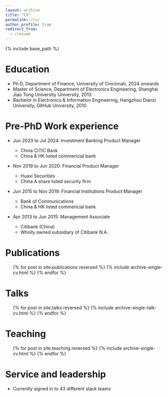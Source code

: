 ```yaml
---
layout: archive
title: "CV"
permalink: /cv/
author_profile: true
redirect_from:
  - /resume
---
```


{% include base_path %}

Education
======
* Ph.D, Department of Finance, University of Cincinnati, 2024 onwards
* Master of Science, Department of Electronics Engineering, Shanghai Jiao Tong University University, 2013
* Bachelor in Electronics & Information Engineering, Hangzhou Dianzi University, GitHub University, 2010

Pre-PhD Work experience
======
* Jun 2023 to Jul 2024: Investment Banking Product Manager
  * China CITIC Bank
  * China & HK listed commericial bank

* Nov 2019 to Jun 2020: Financial Product Manager
  * Huaxi Securities
  * China A share listed security firm

* Jun 2015 to Nov 2019: Financial Institutions Product Manager
  * Bank of Communications
  * China & HK listed commericial bank
  
* Apr 2013 to Jun 2015: Management Associate
  * Citibank (China)
  * Wholly owned subsidiary of Citibank N.A.

Publications
======
  <ul>{% for post in site.publications reversed %}
    {% include archive-single-cv.html %}
  {% endfor %}</ul>
  
Talks
======
  <ul>{% for post in site.talks reversed %}
    {% include archive-single-talk-cv.html  %}
  {% endfor %}</ul>
  
Teaching
======
  <ul>{% for post in site.teaching reversed %}
    {% include archive-single-cv.html %}
  {% endfor %}</ul>
  
Service and leadership
======
* Currently signed in to 43 different slack teams
